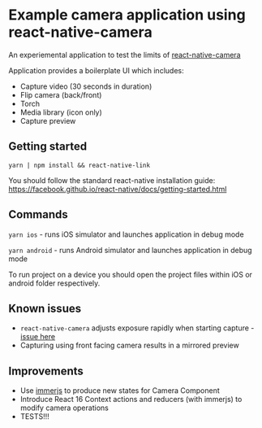 # Example camera application using react-native-camera

An experiemental application to test the limits of [react-native-camera](https://github.com/react-native-community/react-native-camera)

Application provides a boilerplate UI which includes:

*   Capture video (30 seconds in duration)
*   Flip camera (back/front)
*   Torch
*   Media library (icon only)
*   Capture preview

## Getting started

`yarn | npm install && react-native-link`

You should follow the standard react-native installation guide: https://facebook.github.io/react-native/docs/getting-started.html

## Commands

`yarn ios` - runs iOS simulator and launches application in debug mode

`yarn android` - runs Android simulator and launches application in debug mode

To run project on a device you should open the project files within iOS or android folder respectively.

## Known issues

*   `react-native-camera` adjusts exposure rapidly when starting capture - [issue here](https://github.com/react-native-community/react-native-camera/pull/1397)
*   Capturing using front facing camera results in a mirrored preview

## Improvements

*   Use [immerjs](https://github.com/mweststrate/immer) to produce new states for Camera Component
*   Introduce React 16 Context actions and reducers (with immerjs) to modify camera operations
*   TESTS!!!
